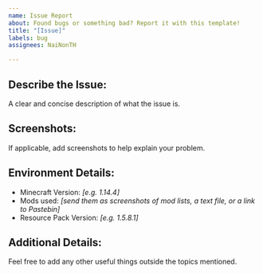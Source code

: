 ```yaml
---
name: Issue Report
about: Found bugs or something bad? Report it with this template!
title: "[Issue]"
labels: bug
assignees: NaiNonTH

---
```


## Describe the Issue:
A clear and concise description of what the issue is.

## Screenshots:
If applicable, add screenshots to help explain your problem.

## Environment Details:
 - Minecraft Version: *[e.g. 1.14.4]*
 - Mods used: *[send them as screenshots of mod lists, a text file, or a link to Pastebin]*
 - Resource Pack Version: *[e.g. 1.5.8.1]*

## Additional Details:
Feel free to add any other useful things outside the topics mentioned.
